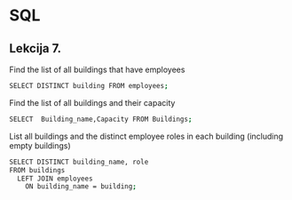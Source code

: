 
# SQL




## Lekcija 7.

Find the list of all buildings that have employees  

```bash
SELECT DISTINCT building FROM employees;
```
Find the list of all buildings and their capacity

```bash
SELECT  Building_name,Capacity FROM Buildings;
```

List all buildings and the distinct employee roles in each building (including empty buildings)

```bash
SELECT DISTINCT building_name, role 
FROM buildings 
  LEFT JOIN employees
    ON building_name = building;
```



